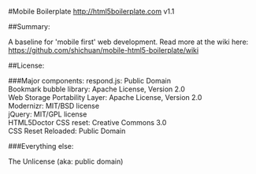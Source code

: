 #Mobile Boilerplate http://html5boilerplate.com
v1.1

##Summary:

A baseline for 'mobile first' web development. Read more at the wiki here: https://github.com/shichuan/mobile-html5-boilerplate/wiki

##License:

###Major components:
respond.js: Public Domain<br />
Bookmark bubble library: Apache License, Version 2.0<br />
Web Storage Portability Layer: Apache License, Version 2.0<br />
Modernizr: MIT/BSD license<br />
jQuery: MIT/GPL license<br />
HTML5Doctor CSS reset: Creative Commons 3.0 <br />
CSS Reset Reloaded: Public Domain 

###Everything else:

The Unlicense (aka: public domain)
